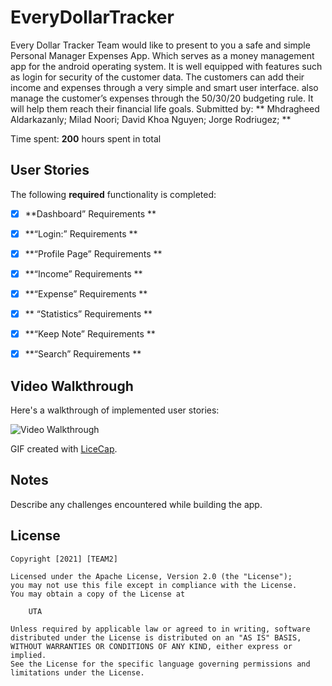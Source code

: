# EveryDollarTracker


Every Dollar Tracker Team would like to present to you a safe and simple Personal Manager Expenses App. Which serves as a money management app for the android operating system. It is well equipped with features such as login for security of the customer data. The customers can add their income and expenses through a very simple and smart user interface. also manage the customer’s expenses through the 50/30/20 budgeting rule. It will help them reach their financial life goals.
Submitted by: 
**
Mhdragheed Aldarkazanly; 
Milad Noori; 
David Khoa Nguyen; 
Jorge Rodriugez; 
**

Time spent: **200** hours spent in total

## User Stories

The following **required** functionality is completed:

* [x]  **Dashboard” Requirements	**
* [x]  **“Login:” Requirements	** 
* [x]  **“Profile Page” Requirements	** 
* [x] **“Income” Requirements		**
* [x]  **“Expense” Requirements			** 
* [x] ** “Statistics” Requirements			**
* [x]  **“Keep Note” Requirements			**
* [x]  **“Search” Requirements		**


## Video Walkthrough

Here's a walkthrough of implemented user stories:

<img src='walkthrough.gif' title='Video Walkthrough' width='' alt='Video Walkthrough' />

GIF created with [LiceCap](http://www.cockos.com/licecap/).

## Notes

Describe any challenges encountered while building the app.

## License

    Copyright [2021] [TEAM2]

    Licensed under the Apache License, Version 2.0 (the "License");
    you may not use this file except in compliance with the License.
    You may obtain a copy of the License at

        UTA

    Unless required by applicable law or agreed to in writing, software
    distributed under the License is distributed on an "AS IS" BASIS,
    WITHOUT WARRANTIES OR CONDITIONS OF ANY KIND, either express or implied.
    See the License for the specific language governing permissions and
    limitations under the License.
